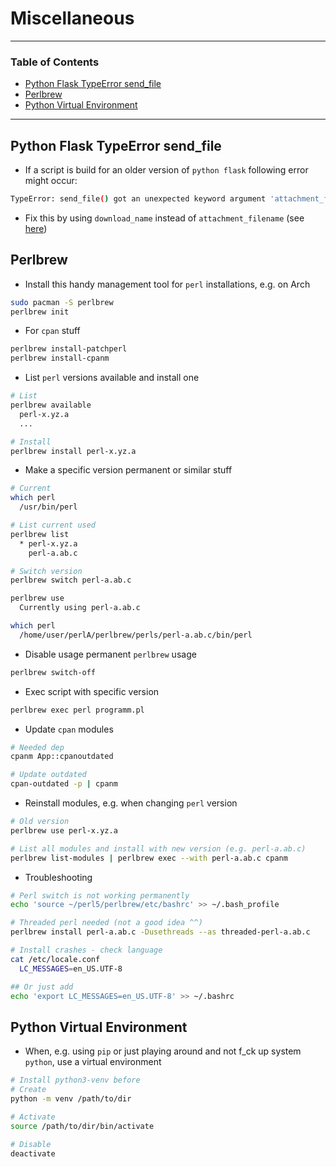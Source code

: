 # Miscellaneous

---

### Table of Contents
- [Python Flask TypeError send_file](#python-flask-typeerror-send-file)
- [Perlbrew](#perlbrew)
- [Python Virtual Environment](#python-virtual-environment)
---

## Python Flask TypeError send_file
- If a script is build for an older version of `python flask` following error might occur:

```bash
TypeError: send_file() got an unexpected keyword argument 'attachment_filename'
```

- Fix this by using `download_name` instead of `attachment_filename` (see [here](https://github.com/pallets/flask/issues/4753))

## Perlbrew
- Install this handy management tool for `perl` installations, e.g. on Arch

```bash
sudo pacman -S perlbrew
perlbrew init
```

- For `cpan` stuff

```bash
perlbrew install-patchperl
perlbrew install-cpanm
```

- List `perl` versions available and install one

```bash
# List
perlbrew available
  perl-x.yz.a
  ...

# Install
perlbrew install perl-x.yz.a
```

- Make a specific version permanent or similar stuff

```bash
# Current
which perl
  /usr/bin/perl

# List current used
perlbrew list
  * perl-x.yz.a
    perl-a.ab.c

# Switch version
perlbrew switch perl-a.ab.c

perlbrew use
  Currently using perl-a.ab.c

which perl
  /home/user/perlA/perlbrew/perls/perl-a.ab.c/bin/perl 
```

- Disable usage permanent `perlbrew` usage

```bash
perlbrew switch-off
```

- Exec script with specific version

```bash
perlbrew exec perl programm.pl
```

- Update `cpan` modules

```bash
# Needed dep
cpanm App::cpanoutdated

# Update outdated
cpan-outdated -p | cpanm
```

- Reinstall modules, e.g. when changing `perl` version

```bash
# Old version
perlbrew use perl-x.yz.a

# List all modules and install with new version (e.g. perl-a.ab.c)
perlbrew list-modules | perlbrew exec --with perl-a.ab.c cpanm
```

- Troubleshooting

```bash
# Perl switch is not working permanently
echo 'source ~/perl5/perlbrew/etc/bashrc' >> ~/.bash_profile

# Threaded perl needed (not a good idea ^^)
perlbrew install perl-a.ab.c -Dusethreads --as threaded-perl-a.ab.c

# Install crashes - check language
cat /etc/locale.conf
  LC_MESSAGES=en_US.UTF-8

## Or just add
echo 'export LC_MESSAGES=en_US.UTF-8' >> ~/.bashrc
```

## Python Virtual Environment
- When, e.g. using `pip` or just playing around and not f_ck up system `python`, use a virtual environment

```bash
# Install python3-venv before
# Create
python -m venv /path/to/dir

# Activate
source /path/to/dir/bin/activate

# Disable
deactivate
```
